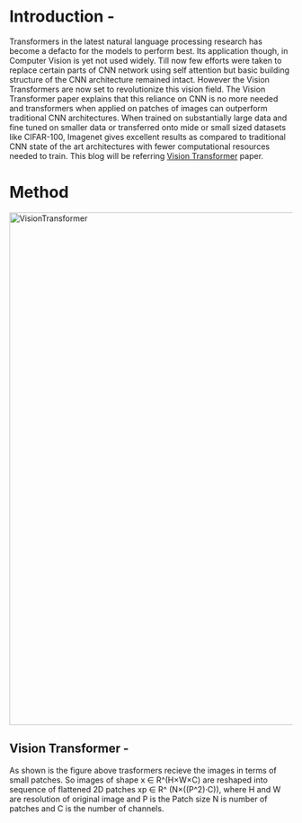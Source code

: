 
# Introduction -
Transformers in the latest natural language processing research has become a defacto for the models to perform best. Its application though, in Computer Vision is yet not used widely. Till now few efforts were taken to replace certain parts of CNN network using self attention but basic building structure of the CNN architecture remained intact. However the Vision Transformers are now set to revolutionize this vision field. The Vision Transformer paper explains that this reliance on CNN is no more needed and transformers when applied on patches of images can outperform traditional CNN architectures. When trained on substantially large data and fine tuned on smaller data or transferred onto mide or small sized datasets like CIFAR-100, Imagenet gives excellent results as compared to traditional CNN state of the art architectures with fewer computational resources needed to train. This blog will be referring [Vision Transformer](https://arxiv.org/pdf/2010.11929v2.pdf) paper.


# Method

<img width="913" alt="VisionTransformer" src="https://user-images.githubusercontent.com/46114095/121113343-85e00000-c82f-11eb-800f-654a4f667c56.png">

## Vision Transformer -
  As shown is the figure above trasformers recieve the images in terms of small patches. So images of shape x ∈ R^(H×W×C) are reshaped into sequence of flattened 2D patches xp ∈ R^ (N×((P^2)·C)), where H and W are resolution of original image and P is the Patch size N is number of patches and C is the number of channels.
